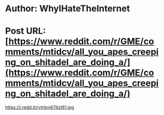 # Author: WhyIHateTheInternet
# Post URL: [https://www.reddit.com/r/GME/comments/mtidcv/all_you_apes_creeping_on_shitadel_are_doing_a/](https://www.reddit.com/r/GME/comments/mtidcv/all_you_apes_creeping_on_shitadel_are_doing_a/)


https://i.redd.it/rvtrbm674zt61.jpg